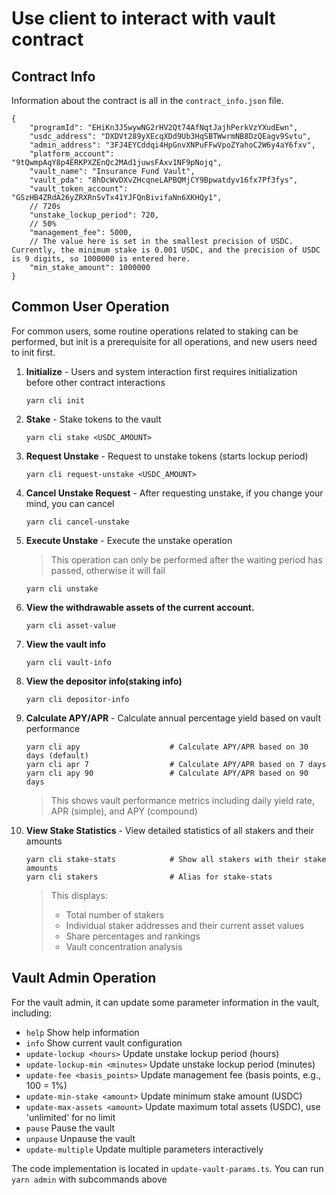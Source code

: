 # Use client to interact with vault contract


## Contract Info

Information about the contract is all in the `contract_info.json` file.

```
{
    "programId": "EHiKn3J5wywNG2rHV2Qt74AfNqtJajhPerkVzYXudEwn",
    "usdc_address": "DXDVt289yXEcqXDd9Ub3HqSBTWwrmNB8DzQEagv9Svtu",
    "admin_address": "3FJ4EYCddqi4HpGnvXNPuFFwVpoZYahoC2W6y4aY6fxv",
    "platform_account": "9tQwmpAqY8p4ERKPXZEnQc2MAd1juwsFAxv1NF9pNojq",
    "vault_name": "Insurance Fund Vault",
    "vault_pda": "8hDcWvDXvZHcqneLAPBQMjCY9Bpwatdyv16fx7Pf3fys",
    "vault_token_account": "GSzHB4ZRdA26yZRXRnSvTx41YJFQnBivifaNn6XKHQy1",
    // 720s
    "unstake_lockup_period": 720,
    // 50%
    "management_fee": 5000,
    // The value here is set in the smallest precision of USDC. Currently, the minimum stake is 0.001 USDC, and the precision of USDC is 9 digits, so 1000000 is entered here.
    "min_stake_amount": 1000000
}
```


## Common User Operation

For common users, some routine operations related to staking can be performed, but init is a prerequisite for all operations, and new users need to init first.

1. **Initialize** - Users and system interaction first requires initialization before other contract interactions

    ```shell
    yarn cli init
    ```

2. **Stake** - Stake tokens to the vault

    ```shell
    yarn cli stake <USDC_AMOUNT>
    ```

3. **Request Unstake** - Request to unstake tokens (starts lockup period)

    ```shell
    yarn cli request-unstake <USDC_AMOUNT>
    ```

4. **Cancel Unstake Request** - After requesting unstake, if you change your mind, you can cancel

    ```shell
    yarn cli cancel-unstake
    ```

5. **Execute Unstake** - Execute the unstake operation
   > This operation can only be performed after the waiting period has passed, otherwise it will fail

    ```shell
    yarn cli unstake
    ```

6. **View the withdrawable assets of the current account.**
   ```shell
   yarn cli asset-value
   ```

7. **View the vault info**
   ```shell
   yarn cli vault-info
   ```

8. **View the depositor info(staking info)**
   ```shell
   yarn cli depositor-info
   ```

9. **Calculate APY/APR** - Calculate annual percentage yield based on vault performance
   ```shell
   yarn cli apy                    # Calculate APY/APR based on 30 days (default)
   yarn cli apr 7                  # Calculate APY/APR based on 7 days
   yarn cli apy 90                 # Calculate APY/APR based on 90 days
   ```
   > This shows vault performance metrics including daily yield rate, APR (simple), and APY (compound)

10. **View Stake Statistics** - View detailed statistics of all stakers and their amounts
    ```shell
    yarn cli stake-stats            # Show all stakers with their stake amounts
    yarn cli stakers                # Alias for stake-stats
    ```
    > This displays:
    > - Total number of stakers
    > - Individual staker addresses and their current asset values
    > - Share percentages and rankings
    > - Vault concentration analysis


## Vault Admin Operation
For the vault admin, it can update some parameter information in the vault, including:
- `help`                              Show help information
- `info`                              Show current vault configuration
- `update-lockup <hours>`             Update unstake lockup period (hours)
- `update-lockup-min <minutes>`       Update unstake lockup period (minutes)
- `update-fee <basis_points>`         Update management fee (basis points, e.g., 100 = 1%)
- `update-min-stake <amount>`         Update minimum stake amount (USDC)
- `update-max-assets <amount>`        Update maximum total assets (USDC), use 'unlimited' for no limit
- `pause`                            Pause the vault
- `unpause`                           Unpause the vault
- `update-multiple`                   Update multiple parameters interactively

The code implementation is located in `update-vault-params.ts`. You can run `yarn admin` with subcommands above
